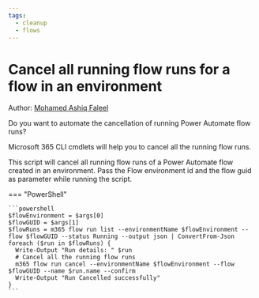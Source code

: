 ```yaml
---
tags:  
  - cleanup
  - flows
---
```


# Cancel all running flow runs for a flow in an environment

Author: [Mohamed Ashiq Faleel](https://ashiqf.com/2021/05/16/cancel-all-your-running-power-automate-flow-runs-using-m365-cli-and-rest-api/)

Do you want to automate the cancellation of running Power Automate flow runs?

Microsoft 365 CLI cmdlets will help you to cancel all the running flow runs.

This script will cancel all running flow runs of a Power Automate flow created in an environment. Pass the Flow environment id and the flow guid as parameter while running the script.

=== "PowerShell"

    ```powershell
    $flowEnvironment = $args[0]
    $flowGUID = $args[1]
    $flowRuns = m365 flow run list --environmentName $flowEnvironment --flow $flowGUID --status Running --output json | ConvertFrom-Json
    foreach ($run in $flowRuns) {
      Write-Output "Run details: " $run
      # Cancel all the running flow runs
      m365 flow run cancel --environmentName $flowEnvironment --flow $flowGUID --name $run.name --confirm
      Write-Output "Run Cancelled successfully"
    }
    ```
